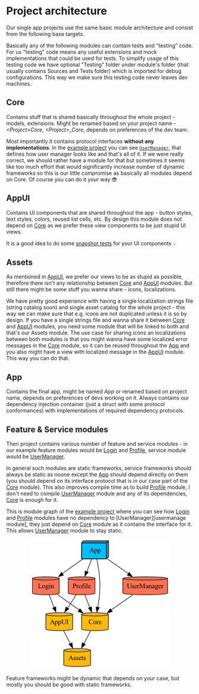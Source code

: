 # Project architecture

Our single app projects use the same basic module architecture and consist from the following base targets. 

Basically any of the following modules can contain tests and "testing" code. For us "testing" code means any useful extensions and mock implementations that could be used for tests. To simplify usage of this testing code we have optional "Testing" folder under module's folder (that usually contains Sources and Tests folder) which is imported for debug configurations. This way we make sure this testing code never leaves dev machines.

## Core
Contains stuff that is shared basically throughout the whole project - models, extensions. Might be renamed based on your project name - _\<Project>Core_, _\<Project>\_Core_, depends on preferences of the dev team.

Most importantly it contains protocol interfaces **without any implementations**. In the [example project][example project] you can see [`UserManager`](/ProjectTemplate/Modules/Core/Sources/Protocols/UserManager.swift), that defines how user manager looks like and that's all of it. If we were really correct, we should rather have a module for that but sometimes it seems like too much effort that would significantly increase number of dynamic frameworks so this is our little compromise as basically all modules depend on Core. Of course you can do it your way 😎

## AppUI
Contains UI components that are shared throughout the app - button styles, text styles, colors, reused list cells, etc. By design this module does not depend on [Core](#core) as we prefer these view components to be just stupid UI views.

It is a good idea to do some [snapshot tests](https://github.com/pointfreeco/swift-snapshot-testing) for your UI components 💡

## Assets
As mentioned in [AppUI](#appui), we prefer our views to be as stupid as possible, therefore there isn't any relationship between [Core](#core) and [AppUI](#appui) modules. But still there might be some stuff you wanna share - icons, localizations. 

We have pretty good experience with having a single localization strings file (string catalog soon) and single asset catalog for the whole project - this way we can make sure that e.g. icons are not duplicated unless it is so by design. If you have a single strings file and wanna share it between [Core](#core) and [AppUI](#appui) modules, you need some module that will be linked to both and that's our Assets module. The use case for sharing icons an localizations between both modules is that you might wanna have some localized error messages in the [Core](#core) module, so it can be reused throughout the [App](#app) and you also might have a view with localized message in the [AppUI](#appui) module. This way you can do that.

## App
Contains the final app, might be named _App_ or renamed based on project name, depends on preferences of devs working on it. Always contains our dependency injection container (just a struct with some protocol conformances) with implementations of required dependency protocols.

## Feature & Service modules
Then project contains various number of feature and service modules - in our example feature modules would be [Login][login] and [Profile][profile], service module would be [UserManager][usermanager module].

In general such modules are static frameworks, service frameworks should always be static as noone except the [App](#app) should depend directly on them (you should depend on its interface protocol that is in our case part of the [Core](#core) module). This also improves compile time as to build [Profile][profile] module, I don't need to compile [UserManager][usermanager module] module and any of its dependencies, [Core](#core) is enough for it.

This is module graph of the [example project][example project] where you can see how [Login][login] and [Profile][profile] modules have no dependency to [UserManager][usermanage module], they just depend on [Core](/TemplateProject/Modules/Core) module as it contains the interface for it. This allows [UserManager][usermanager module] module to stay static.

<p align="center">
  <img src="Resources/project_template_graph.png" alt="Project template graph"/>
</p>

Feature frameworks might be dynamic that depends on your case, but mostly you should be good with static frameworks.

[example project]: /ProjectTemplate
[usermanager module]: /ProjectTemplate/Modules/UserManager
[profile]: ProjectTemplate/Modules/Profile/
[login]: ProjectTemplate/Modules/Login